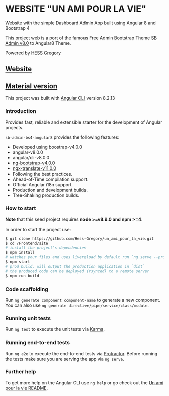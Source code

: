 # WEBSITE "UN AMI POUR LA VIE"

Website with the simple Dashboard Admin App built using Angular 8 and Bootstrap 4

This project web is a port of the famous Free Admin Bootstrap Theme [SB Admin v8.0](http://startbootstrap.com/template-overviews/sb-admin-2/) to Angular8 Theme.

Powered by [HESS Gregory](http://www.hess-gregory.be/)

## [Website](https://www.unamipourlavie.be)

## [Material version](https://github.com/start-javascript/sb-admin-material)

This project was built with [Angular CLI](https://github.com/angular/angular-cli) version 8.2.13

### Introduction

Provides fast, reliable and extensible starter for the development of Angular projects.

`sb-admin-bs4-angular8` provides the following features:

*   Developed using boostrap-v4.0.0
*   angular-v8.0.0
*   angular/cli-v8.0.0
*   [ng-bootstrap-v4.0.0](https://github.com/ng-bootstrap/)
*   [ngx-translate-v11.0.0](https://github.com/ngx-translate)
*   Following the best practices.
*   Ahead-of-Time compilation support.
*   Official Angular i18n support.
*   Production and development builds.
*   Tree-Shaking production builds.

### How to start

**Note** that this seed project requires **node >=v8.9.0 and npm >=4**.

In order to start the project use:

```bash
$ git clone https://github.com/Hess-Gregory/un_ami_pour_la_vie.git
$ cd /Frontend/site
# install the project's dependencies
$ npm install
# watches your files and uses livereload by default run `ng serve --proxy-config proxy.conf.json --open --port 4300` for a dev server. Navigate to `http://localhost:4300/`. The app will automatically reload if you change any of the source files.
$ npm start
# prod build, will output the production application in `dist`
# the produced code can be deployed (rsynced) to a remote server
$ npm run build
```

### Code scaffolding

Run `ng generate component component-name` to generate a new component. You can also use `ng generate directive/pipe/service/class/module`.

### Running unit tests

Run `ng test` to execute the unit tests via [Karma](https://karma-runner.github.io).

### Running end-to-end tests

Run `ng e2e` to execute the end-to-end tests via [Protractor](http://www.protractortest.org/).
Before running the tests make sure you are serving the app via `ng serve`.

### Further help

To get more help on the Angular CLI use `ng help` or go check out the [Un ami pour la vie README](https://github.com/Hess-Gregory/un_ami_pour_la_vie/blob/master/README.md).
